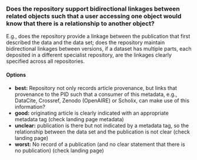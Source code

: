 ### Does the repository support bidirectional linkages between related objects such that a user accessing one object would know that there is a relationship to another object?

E.g., does the repository provide a linkage between the publication that first described the data and the data set;  does the repository maintain bidirectional linkages between versions,  if a dataset has multiple parts, each deposited in a different specialist repository, are the linkages clearly specified across all repositories.

#### Options
* **best:**  Repository not only records article provenance, but links that provenance to the PID such that a consumer of this metadata, e.g., DataCite, Crossref, Zenodo (OpenAIRE) or Scholix, can make use of this information?
* **good:**  originating article is clearly indicated with an appropriate metadata tag (check landing page metadata)
* **unclear:**  publication is there but not indicated by a metadata tag, so the relationship between the data set and the publication is not clear (check landing page)
* **worst:**  No record of a publication (and no clear statement that there is no publication) (check landing page)
